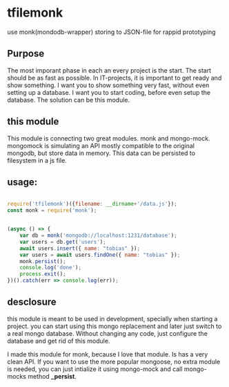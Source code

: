 # tfilemonk
use monk(mondodb-wrapper) storing to JSON-file for rappid prototyping


## Purpose
The most imporant phase in each an every project is the start. The start should be as fast as possible. In IT-projects, it is important to get ready and show something. I want you to show something very fast, without even setting up a database. I want you to start coding, before even setup the database. The solution can be this module.

## this module
This module is connecting two great modules. monk and mongo-mock. mongomock is simulating an API mostly compatible to the original mongodb, but store data in memory. This data can be persisted to filesystem in a js file.

## usage:
```js

require('tfilemonk')({filename: __dirname+'/data.js'});
const monk = require('monk');


(async () => {
    var db = monk('mongodb://localhost:1231/database');
    var users = db.get('users');
    await users.insert({ name: "tobias" });
    var users = await users.findOne({ name: "tobias" });
    monk.persist();
    console.log('done');
    process.exit();
})().catch(err => console.log(err));

```

## desclosure
this module is meant to be used in development, specially when starting a project. you can start using this mongo replacement and later just switch to a real mongo database. Without changing any code, just configure the database and get rid of this module.

I made this module for monk, because I love that module. Is has a very clean API. If you want to use the more popular mongoose, no extra module is needed, you can just intialize it using mongo-mock and call mongo-mocks method **_persist**.
